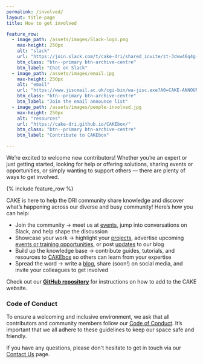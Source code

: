 ```yaml
---
permalink: /involved/
layout: title-page
title: How to get involved

feature_row:
  - image_path: /assets/images/Slack-logo.png
    max-height: 250px
    alt: "slack"    
    url: "https://join.slack.com/t/cake-dri/shared_invite/zt-3dvw46q4g-eode0z4zTvpzoBv~fsQv~w"
    btn_class: "btn--primary btn-archive-centre"
    btn_label: "Chat on Slack"
  - image_path: /assets/images/email.jpg
    max-height: 250px
    alt: "email"    
    url: "https://www.jiscmail.ac.uk/cgi-bin/wa-jisc.exe?A0=CAKE-ANNOUNCE"
    btn_class: "btn--primary btn-archive-centre"
    btn_label: "Join the email announce list"
  - image_path: /assets/images/people-involved.jpg
    max-height: 250px
    alt: "resources"   
    url: "https://cake-dri.github.io/CAKEbox/"
    btn_class: "btn--primary btn-archive-centre"
    btn_label: "Contribute to CAKEbox"

---
```


We’re excited to welcome new contributors! Whether you’re an expert or just getting started, looking for help or offering solutions, sharing events or opportunities, or simply wanting to support others — there are plenty of ways to get involved. 

{% include feature_row %}    

CAKE is here to help the DRI community share knowledge and discover what’s happening across our diverse and busy community! Here’s how you can help:

* Join the community → meet us at [events](/events/), jump into conversations on Slack, and help shape the discussion
* Showcase your work → highlight your [projects](/landscape/), advertise upcoming [events or training opportunities](/events), or post [updates](/news/) to our blog
* Build up the knowledge base → contribute guides, tutorials, and resources to [CAKEbox](https://cake-dri.github.io/CAKEbox/) so others can learn from your expertise
* Spread the word → write a [blog](/news/), share (soon!) on social media, and invite your colleagues to get involved

Check out our **[GitHub repository](https://github.com/CAKE-DRI/cake.github.io)** for instructions on how to add to the CAKE website.

### Code of Conduct

To ensure a welcoming and inclusive environment, we ask that all contributors and community members follow our [Code of Conduct](https://www.cake.ac.uk/CAKEbox/code-of-conduct/). It’s important that we all adhere to these guidelines to keep our space safe and friendly.


If you have any questions, please don't hesitate to get in touch via our [Contact Us](/contact-us/) page.
